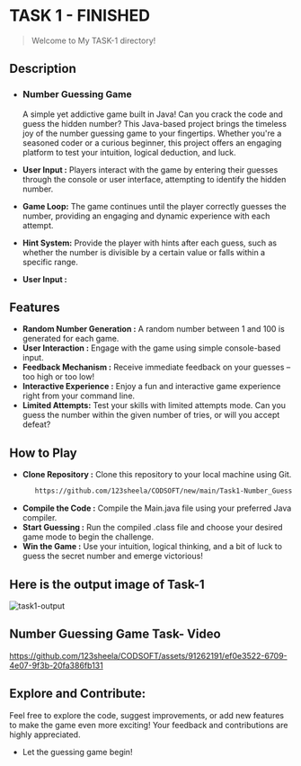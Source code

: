 
# TASK 1 - FINISHED

> Welcome to My TASK-1 directory!

## Description

 - ### Number Guessing Game
    
     A simple yet addictive game built in Java! Can you crack the code and guess the hidden number?
     This Java-based project brings the timeless joy of the number guessing game to your fingertips.
     Whether you're a seasoned coder or a curious beginner, this project offers an engaging platform to test your intuition, logical deduction, and luck.
-  **User Input :** Players interact with the game by entering their guesses through the console or user interface, attempting to identify the hidden number.
-  **Game Loop:** The game continues until the player correctly guesses the number, providing an engaging and dynamic experience with each attempt.
-  **Hint System:** Provide the player with hints after each guess, such as whether the number is divisible by a certain value or falls within a specific range.


-  **User Input :**
     

   
## Features

- **Random Number Generation :** A random number between 1 and 100 is generated for each game.
- **User Interaction :**  Engage with the game using simple console-based input.
- **Feedback Mechanism :** Receive immediate feedback on your guesses – too high or too low!
- **Interactive Experience :**  Enjoy a fun and interactive game experience right from your command line.
- **Limited Attempts:** Test your skills with limited attempts mode. Can you guess the number within the given number of tries, or will you accept defeat?

## How to Play
 - **Clone Repository :** Clone this repository to your local machine using Git.
      ```bash
         https://github.com/123sheela/CODSOFT/new/main/Task1-Number_Guess
 - **Compile the Code :** Compile the Main.java file using your preferred Java compiler.
 - **Start Guessing :** Run the compiled .class file and choose your desired game mode to begin the challenge.
 - **Win the Game :** Use your intuition, logical thinking, and a bit of luck to guess the secret number and emerge victorious!

## Here is the output image of Task-1
![task1-output](https://github.com/123sheela/CODSOFT/assets/91262191/e685db5a-665d-4d15-ada1-a3ec73aadd6d)

## Number Guessing Game Task- Video

https://github.com/123sheela/CODSOFT/assets/91262191/ef0e3522-6709-4e07-9f3b-20fa386fb131

## Explore and Contribute:

Feel free to explore the code, suggest improvements, or add new features to make the game even more exciting! Your feedback and contributions are highly appreciated.

- Let the guessing game begin!
 
